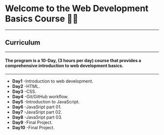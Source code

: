 # Welcome to the Web Development Basics Course :woman_technologist:

---

## Curriculum

---

#### The program is a 10-Day, (3 hours per day) course that provides a comprehensive introduction to web development basics.

---

- **Day1** -Introduction to web development.
- **Day2** -HTML.
- **Day3** -CSS.
- **Day4** -Git/GitHub workflow.
- **Day5** -Introduction to JavaScript.
- **Day6** -JavaSript part 01.
- **Day7** -JavaSript part 02.
- **Day8** -JavaSript part 03.
- **Day9** -Final Project.
- **Day10** -Final Project.
